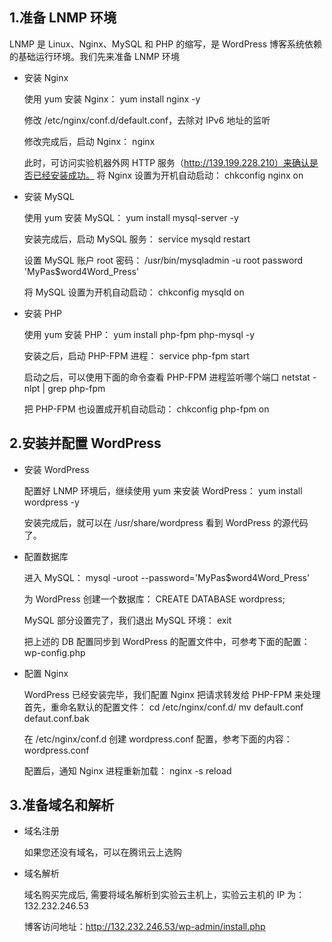 ## 1.准备 LNMP 环境
LNMP 是 Linux、Nginx、MySQL 和 PHP 的缩写，是 WordPress 博客系统依赖的基础运行环境。我们先来准备 LNMP 环境

* 安装 Nginx

    使用 yum 安装 Nginx：
    yum install nginx -y

    修改 /etc/nginx/conf.d/default.conf，去除对 IPv6 地址的监听

    修改完成后，启动 Nginx：
    nginx

    此时，可访问实验机器外网 HTTP 服务（http://139.199.228.210）来确认是否已经安装成功。
    将 Nginx 设置为开机自动启动：
    chkconfig nginx on

* 安装 MySQL

    使用 yum 安装 MySQL：
    yum install mysql-server -y

    安装完成后，启动 MySQL 服务：
    service mysqld restart

    设置 MySQL 账户 root 密码：
    /usr/bin/mysqladmin -u root password 'MyPas$word4Word_Press'

    将 MySQL 设置为开机自动启动：
    chkconfig mysqld on

* 安装 PHP

    使用 yum 安装 PHP：
    yum install php-fpm php-mysql -y

    安装之后，启动 PHP-FPM 进程：
    service php-fpm start

    启动之后，可以使用下面的命令查看 PHP-FPM 进程监听哪个端口 
    netstat -nlpt | grep php-fpm

    把 PHP-FPM 也设置成开机自动启动：
    chkconfig php-fpm on


## 2.安装并配置 WordPress
* 安装 WordPress

    配置好 LNMP 环境后，继续使用 yum 来安装 WordPress：
    yum install wordpress -y

    安装完成后，就可以在 /usr/share/wordpress 看到 WordPress 的源代码了。

* 配置数据库

    进入 MySQL：
    mysql -uroot --password='MyPas$word4Word_Press'

    为 WordPress 创建一个数据库：
    CREATE DATABASE wordpress;

    MySQL 部分设置完了，我们退出 MySQL 环境：
    exit

    把上述的 DB 配置同步到 WordPress 的配置文件中，可参考下面的配置：
    wp-config.php

* 配置 Nginx

    WordPress 已经安装完毕，我们配置 Nginx 把请求转发给 PHP-FPM 来处理
    首先，重命名默认的配置文件：
    cd /etc/nginx/conf.d/
    mv default.conf defaut.conf.bak

    在 /etc/nginx/conf.d 创建 wordpress.conf 配置，参考下面的内容：
    wordpress.conf

    配置后，通知 Nginx 进程重新加载：
    nginx -s reload

## 3.准备域名和解析
* 域名注册

    如果您还没有域名，可以在腾讯云上选购

* 域名解析

    域名购买完成后, 需要将域名解析到实验云主机上，实验云主机的 IP 为：
    132.232.246.53

    博客访问地址：http://132.232.246.53/wp-admin/install.php

